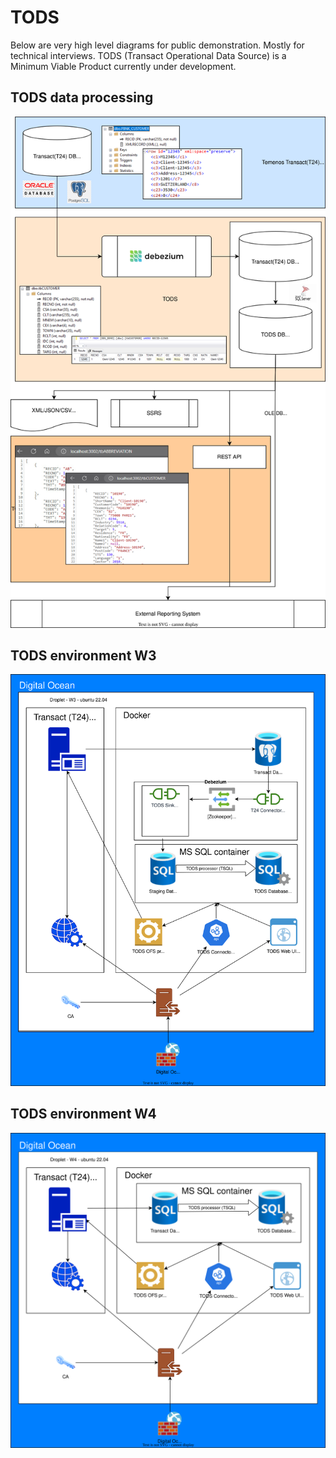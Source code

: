 # TODS

Below are very high level diagrams for public demonstration. Mostly for technical interviews.
TODS (Transact Operational Data Source) is a Minimum Viable Product currently under development.

## TODS data processing
![Test Embedding draw.io](./TODS-Diagram.drawio.svg)

## TODS environment W3
![TODS W3](./w3-diagram.drawio.svg)

## TODS environment W4
![TODS W4](./w4-diagram.drawio.svg)

